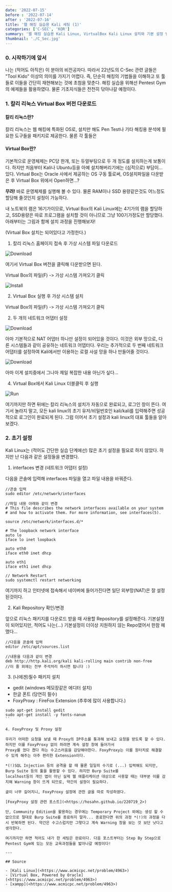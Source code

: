 ```yaml
---
date: '2022-07-15'
before : '2022-07-14'
after : '2022-07-16'
title: '웹 해킹 실습용 Kali 세팅 (1)'
categories: ['C-SEC', 'KOR']
summary: '웹 해킹 실습용 Kali Linux, VirtualBox Kali Linux 설치와 기본 설정 변경, 필수 라이브러리 설치까지 다뤄봅니다.'
thumbnail: './C_Sec.jpg'
---
```


### 0. 시작하기에 앞서

나는 (적어도 아직은) 이 분야의 비전공자다. 따라서 22년도의 C-Sec 관련 글들은
"Tool Kido" 이상의 의미를 가지기 어렵다. 즉, 단순히 해킹의 기법들을 이해하고 또 툴들로 이들을 간단히 재현해보는 것에
초첨을 맞춘다. 해킹 실습을 위해선 Pentest Gym의 예제들을 활용하였다. 물론 기초지식들은 천천히 닦아나갈 예정이다.

### 1. 칼리 리눅스 Virtual Box 버전 다운로드

#### 칼리 리눅스란?

칼리 리눅스는 웹 해킹에 특화된 OS로, 설치만 해도 Pen Test나 기타 해킹용 분석에 필요한 도구들을
패키지로 제공한다. 물론 각 툴들은 

#### Virtual Box란?

기본적으로 운영체제는 PC당 한개, 또는 듀얼부팅으로 두 개 정도를 설치하는게 보통이다. 하지만
처음부터 Kali나 Ubuntu등을 아예 설치해버리기에는 (심적으로) 부담이... 있다. Virtual Box는 
Oracle 사에서 제공하는 OS 구동 툴로써, OS설치파일을 다운받은 후 Virtual Box 위에서 Open하면...?

**무려!** 바로 운영체제를 실행해 볼 수 있다. 물론 RAM이나 SSD 용량같은것도 어느정도 할당해 줄것인지 설정이 가능하다.

내 노트북의 램은 16기가이므로, Virtual Box의 Kali Linux에는 4기가의 램을 할당하고, SSD용량은 따로 프로그램을 설치할 것이 아니므로
그냥 100기가정도만 할당했다. 아래부터는 그림과 함께 설치 과정을 진행해보자!

(Virtual Box 설치는 되어있다고 가정한다.)

1. 칼리 리눅스 홈페이지 접속 후 가상 시스템 파일 다운로드

![Download](../contentImages/KaliDown.png)

여기서 Virtual Box 버전을 클릭해 다운받으면 된다.

Virtual Box의 파일(F) -> 가상 시스템 가져오기 클릭

![Install](../contentImages/KaliRun.png)

2. Virtual Box 실행 후 가상 시스템 설치
 
Virtual Box의 파일(F) -> 가상 시스템 가져오기 클릭

2. 두 개의 네트워크 어댑터 설정

![Download](../contentImages/Net1.png)

아마 기본적으로 NAT 어댑터 하나만 설정이 되어있을 것이다. 이것은 외부 망으로, 다른 시스템들과 같이 공유하는 네트워크 어뎁터다.
우리는 추가적으로 두 번째 네트워크 어댑터를 설정하여 Kali에서만 이용하는 로컬 사설 망을 하나 만들어줄 것이다.

![Download](../contentImages/Net2.png)

아마 이게 설치중에서 그나마 제일 복잡한 내용 아닌가 싶다...

4. Virtual Box에서 Kali Linux 더블클릭 후 실행

![Run](../contentImages/KaliRun.png)

여기까지만 하면 뒤에는 칼리 리눅스의 설치가 자동으로 완료되고, 로그인 창이 뜬다. 여기서 놀라지 말고, 모든 kali linux의 초기 유저/비밀번호인
kali/kali를 입력해주면 성공적으로 로그인이 완료되게 된다. 그럼 이어서 초기 설정과 kali linux의 대표 툴들을 알아보겠다.

### 2. 초기 설정

Kali Linux는 (적어도 간단한 실습 단계에선) 많은 초기 설정을 필요로 하지 않았다. 하지만 난 다음과 같은 설정들을 변경했다.

1. interfaces 변경 (네트워크 어댑터 설정)

다음을 콘솔에 입력해 interfaces 파일을 열고 파일 내용을 바꿔준다.

```
//콘솔 입력
sudo editor /etc/network/interfaces

//파일 내용 아래와 같이 변경
# This file describes the network interfaces available on your system
# and how to activate them. For more information, see interfaces(5).

source /etc/network/interfaces.d/*

# The loopback network interface
auto lo
iface lo inet loopback

auto eth0
iface eth0 inet dhcp

auto eth1
iface eth1 inet dhcp

// Network Restart
sudo systemctl restart networking

```

여기까지 하고 인터넷에 접속해서 네이버에 들어가진다면 일단 외부망(NAT)은 잘 설정된것이다.

2. Kali Repository 확인/변경

앞으로 리눅스 패키지를 다운로드 받을 때 사용할 Repository를 설정해준다. 기본설정이 되어있지만, 적어도 나는(...) 기본설정이 더이상 지원하지 않는
Repo였어서 한참 헤맸다...

```
//다음을 콘솔에 입력
editor /etc/apt/sources.list

//내용을 다음과 같이 변경
deb http://http.kali.org/kali kali-rolling main contrib non-free
//이 줄 외에는 전부 주석처리 하시면 됩니다 :)
```
3. (나에겐)필수 패키지 설치

- gedit (windows 메모장같은 에디터 설치)
- 한글 폰트 (당연히 필수)
- FoxyProxy : FireFox Extension (추후에 많이 사용합니다.)

```
sudo apt-get install gedit
sudo apt-get install -y fonts-nanum
``

4. FoxyProxy 및 Proxy 설정

우리가 어떠한 요청을 보낼 때 Proxy의 IP주소를 통과해 보내고 요청을 받도록 할 수 있다. 하지만 이를 FoxyProxy 없이 하려면 계속 설정 창에 들어가서
Proxy를 껐다 켰다 하는 수고스러움을 감당해야한다. FoxyProxy는 이를 원터치로 해결할 수 있게 해주는 아주 편리한 Extension이다.

*(!)SQL Injection 등의 공격을 할 때 물론 일일히 수기로 (...) 입력해도 되지만, Burp Suite 등의 툴을 활용할 수 있다. 하지만 Burp Suite를 
localhost등의 개인 앱이 아닌 실제 웹 애플리케이션 대상으로 사용할 때는 대부분 이를 감지해 Warning 창이 뜨게 되므로, 약간의 설정이 필요하다.

글이 너무 길어지니, FoxyProxy 설정에 관한 글을 따로 작성하였다.

[FoxyProxy 설정 관련 포스트](<https://hosahn.github.io/220719_2>)

단, Community Edition을 활용하는 경우에는 Temporary Project 외에는 생성 할 수 없으므로 절대로 Burp Suite를 종료하지 말자... 종료한다면 위의 과정 *(!)의 과정을 다시 반복하면 된다. 약간은 수고스럽지만 그렇다고 계속 Warning 창을 보는 것 보단 낫다고 생각한다.

여기까지만 하면 적어도 내가 한 세팅은 완료이다. 다음 포스트부터는 Step By Step으로 Pentest Gym에 있는 모든 교육과정들을 밟아나갈 예정이다!

---

## Source

- [Kali Linux](<https://www.acmicpc.net/problem/4963>)
- [Virtual Box, Powered by Oracle](<https://www.acmicpc.net/problem/4963>)
- [xampp](<https://www.acmicpc.net/problem/4963>)

